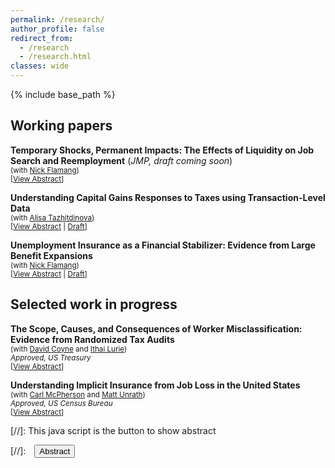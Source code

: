 ```yaml
---
permalink: /research/
author_profile: false
redirect_from:
  - /research
  - /research.html
classes: wide
---
```


{% include base_path %}

## Working papers

**Temporary Shocks, Permanent Impacts: The Effects of Liquidity on Job Search and Reemployment** (*JMP, draft coming soon*)<br />
<small>(with [Nick Flamang](https://nickflamang.github.io/))</small><br />
<small>[<a href="#/" onclick="visib('abstract_uidelays')">View Abstract</a>]</small>

<div id="abstract_uidelays" style="display: none; text-align: justify; line-height: 100%" ><small>
How do differences in cash-on-hand during unemployment affect reemployment and long-term earnings trajectories for job seekers? We provide new evidence by examining plausibly random delays in unemployment insurance (UI) benefit payments-- which provide high-frequency, wealth-constant variation in claimants' liquidity during the spell-- during a temporary system glitch at the California UI system in 2013. The median delayed claimant missed two UI payments (~$810) during the glitch and did not receive these payments for about 3 weeks. In the short run, claimants with delayed payments exit UI more quickly, have shorter non-employment spells, and find better reemployment firm matches. These effects are persistent over time: Five years after the system glitch, delayed claimants have higher employment and earnings. These results are consistent with models of job search incorporating duration dependence, where UI induces longer unemployment spells that reduce reemployment rates and future wages.
</small><br><br/></div>

**Understanding Capital Gains Responses to Taxes using Transaction-Level Data**<br />
<small>(with [Alisa Tazhitdinova](https://alisatns.weebly.com/))</small><br />
<small>[<a href="#/" onclick="visib('abstract_capgains')">View Abstract</a> | [Draft][draft_capgains]]</small>

<div id="abstract_capgains" style="display: none; text-align: justify; line-height: 100%" ><small>
We study how individuals’ trading behavior responds to tax incentives using administrative transaction-level data on all taxable sales of broker-traded, directly held financial assets between 2011 and 2019. Our empirical design leverages a simple, salient, timing-based tax notch: in the U.S., assets held beyond one year qualify for a 10-20 percentage point reduction in capital gains rates. The size and granularity of the data allow us to study how this capital gains tax rate differentiation shapes individuals’ trading behaviors across narrowly defined demographic and income groups. We find that: (1) retiming responses around the tax rate notch are weak in general; (2) individuals make clear misoptimization errors by realizing gains just before the notch; and (3) this pattern can be explained by both heterogeneous capital gains responses by asset type combined with rigidities in individual trading styles. Finally, we use our empirical results to show theoretically that the weak deferral elasticities imply that a revenue-maximizing government would eliminate short- vs long-term tax differentiation.
</small><br><br/></div>

[draft_capgains]: </files/Understanding_Capital_Gains_Responses_to_Taxation.pdf>

**Unemployment Insurance as a Financial Stabilizer: Evidence from Large Benefit Expansions**<br />
<small>(with [Nick Flamang](https://nickflamang.github.io/))</small><br />
<small>[<a href="#/" onclick="visib('abstract_covid_ui_credit')">View Abstract</a> | [Draft][draft_covid_ui_credit]] </small>

<div id="abstract_covid_ui_credit" style="display: none; text-align: justify; line-height: 100%" ><small>
To what extent does unemployment insurance (UI) attenuate aggregate financial responses to unemployment shocks? We answer this question using administrative credit bureau records and the unprecedented changes in unemployment and UI generosity during the Covid-19 pandemic. We first find that aggregate sensitivity to the unemployment rate decreased by 50% for auto loans and 66% for credit cards between January 2017 and March 2021. To isolate the effect of UI from other contemporaneous policies shifting unemployment shock responsiveness, we employ a staggered event study design around state-level withdrawals from federal UI programs in late 2021. We find that almost all of the pandemic sensitivity drop is attributable to UI expansions. Our two designs are qualitatively robust to placebo tests on plausibly unaffected credit types, potential demand-side responses for increased credit, and alternate estimation specifications. In a back-of-the-envelope calculation, we calculate that UI expansions prevented about 59% of total potential delinquency-months. Taken together, these results imply that federal UI expansions have had a substantially stabilizing effect during the Covid-19 pandemic. Our findings thus provide powerful empirical support for a largely theoretical body of research on the role of UI as an automatic stabilizer of aggregate economic conditions.
</small><br><br/></div>

[draft_covid_ui_credit]: </files/UI_Benefit_Expansions_and_Local_Financial_Distress.pdf>

## Selected work in progress

**The Scope, Causes, and Consequences of Worker Misclassification: Evidence from Randomized Tax Audits**<br />
<small>(with [David Coyne](https://www.djcoyne.com/home) and [Ithai Lurie](https://sites.google.com/site/ithaizvilurie/))</small><br />
<small>*Approved, US Treasury*</small><br />
<small>[<a href="#/" onclick="visib('abstract_wmc')">View Abstract</a>]</small>
<div id="abstract_wmc" style="display: none; text-align: justify; line-height: 100%" ><small>
Worker misclassification—wherein firms erroneously represent their workers’ employment status for tax purposes, typically listing wage employees as independent contractors—is a large and growing problem in employment tax compliance, with meaningful costs to both individual workers and the tax system. Misclassified workers are thought to have lower earnings, rates of health insurance coverage, and retirement contributions (Jackson et al, 2017). At the same time, only about 55% of independent contractors correctly remit self-employment taxes, which meaningfully contributes to the employment tax gap. The problem is prevalent and growing: in 2000, about 30% of audited firms misclassified at least one worker, and the fraction of misclassified workers has increased by about 300% between 2000 and 2019 (GAO 2009; ETA Reports 581). Using randomized audit data from the National Research Program’s Employment Tax Study (ETS), we examine four main questions: (1) how often do audits uncover worker misclassification, and how does this vary by firm or worker characteristics; (2) what is the short-term compliance effect of audits on affected workers’ classification; (3) do the audits have long-term impacts on worker classification and outcomes; and (4) does the risk of being audited impact the behavior of non-audited firms? </small><br><br/></div>

**Understanding Implicit Insurance from Job Loss in the United States**<br />
<small>(with [Carl McPherson](https://carlmcpherson.github.io/) and [Matt Unrath](https://www.mattunrath.com/))</small><br />
<small>*Approved, US Census Bureau*</small><br />
<small>[<a href="#/" onclick="visib('abstract_job_loss_implicit_insurance')">View Abstract</a>]</small>
<div id="abstract_job_loss_implicit_insurance" style="display: none; text-align: justify; line-height: 100%" ><small>
We study the joint effects of the tax system, government transfers, and self-insurance in mitigating earnings losses from job loss using data on social safety benefit receipt linked to tax records. Transfer payments imply smaller income losses relative to wage losses; behavioral responses (asset liquidation, self-employment, income misreporting, family members’ labor supply) mitigate household income losses relative to worker income losses; and progressive tax rates imply smaller after-tax income losses relative to pre-tax income losses. By estimating these effects in a single dataset, we integrate the tax system, transfer payments, and household responses into a single joint measure of household and government insurance against job loss.
</small><br><br/></div>


<!--**The Educational Effects of Financial Aid: Evidence from the Texas FAFSA Mandate** (with Nick Gebbia and Ale Marchetti-Bowick)-->

<!--**Independent Contracting And Earnings Volatility** (with [Jesse Rothstein](https://eml.berkeley.edu/~jrothst/) and [Till von Wachter](http://www.econ.ucla.edu/tvwachter/))-->

<!--**The Disposition Effect and the Character of Reference Dependence: Theory and Evidence** (with [Youssef Benzarti](https://www.benzarti.com/), [Alex Gelber](https://users.nber.org/~agelber/), [Daniel Reck](https://www.danreck.com/), [Alisa Tazhitinova](https://alisatns.weebly.com/), and [Pat Langetieg](https://www.nber.org/people/patrick_langetieg))-->

[//]: This java script is the button to show abstract
 <script>
  function visib(id) {
   var x = document.getElementById(id);
   if (x.style.display === "block") {
     x.style.display = "none";
   } else {
     x.style.display = "block";
   }
 }
 </script>

 [//]:&emsp;<button onclick="visib('polariz')" class="btn btn--inverse btn--small">Abstract</button>